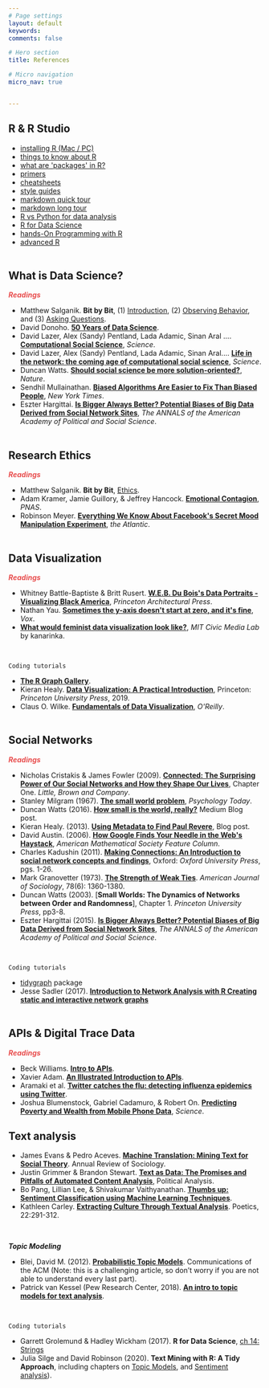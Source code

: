 ```yaml
---
# Page settings
layout: default
keywords:
comments: false

# Hero section
title: References

# Micro navigation
micro_nav: true


---
```


## R & R Studio
- [installing R (Mac / PC)](https://htmlpreview.github.io/?https://github.com/cbail/comp_soc_undergrad/blob/master/Installing_R/Installing-R-Tutorial.html)
- [things to know about R](http://socviz.co/gettingstarted.html)
- [what are 'packages' in R?](http://r-pkgs.had.co.nz/intro.html)
- [primers](https://rstudio.cloud/learn/primers)
- [cheatsheets](https://rstudio.com/resources/cheatsheets/)
- [style guides](https://style.tidyverse.org/)
- [markdown quick tour](https://rmarkdown.rstudio.com/authoring_quick_tour.html)
- [markdown long tour](https://rmarkdown.rstudio.com/lesson-1.html)
- [R vs Python for data analysis](https://www.datacamp.com/community/tutorials/r-or-python-for-data-analysis)
- [R for Data Science](https://r4ds.had.co.nz/)
- [hands-On Programming with R](https://www.amazon.com/dp/1449359019/ref=cm_sw_su_dp)
- [advanced R](https://www.amazon.com/dp/1466586966/ref=cm_sw_su_dp)
<br/><br/>
  

## What is Data Science?
<b><i><font color="#E84E4E">Readings</font></i></b>
- Matthew Salganik. **Bit by Bit**, (1) [Introduction](https://www.bitbybitbook.com/en/1st-ed/introduction/), (2) [Observing Behavior](https://www.bitbybitbook.com/en/1st-ed/observing-behavior/), and (3) [Asking Questions](https://www.bitbybitbook.com/en/1st-ed/asking-questions/).
- David Donoho. [**50 Years of Data Science**](https://courses.csail.mit.edu/18.337/2015/docs/50YearsDataScience.pdf).
- David Lazer, Alex (Sandy) Pentland, Lada Adamic, Sinan Aral .... [**Computational Social Science**](https://science.sciencemag.org/content/323/5915/721), *Science*.
- David Lazer, Alex (Sandy) Pentland, Lada Adamic, Sinan Aral.... [**Life in the network: the coming age of computational social science**](https://www.ncbi.nlm.nih.gov/pmc/articles/PMC2745217/), *Science*.
- Duncan Watts. [**Should social science be more solution-oriented?**](https://www.nature.com/articles/s41562-016-0015), *Nature*.
- Sendhil Mullainathan. [**Biased Algorithms Are Easier to Fix Than Biased People**](https://www.nytimes.com/2019/12/06/business/algorithm-bias-fix.html), *New York Times*.
- Eszter Hargittai. [**Is Bigger Always Better? Potential Biases of Big Data Derived from Social Network Sites**](https://journals.sagepub.com/doi/abs/10.1177/0002716215570866), *The ANNALS of the American Academy of Political and Social Science*.
<br/><br/>

## Research Ethics
<b><i><font color="#E84E4E">Readings</font></i></b>
- Matthew Salganik. **Bit by Bit**, [Ethics](https://www.bitbybitbook.com/en/1st-ed/ethics/).
- Adam Kramer, Jamie Guillory, & Jeffrey Hancock. [**Emotional Contagion**](https://www.pnas.org/content/111/24/8788), *PNAS*.
- Robinson Meyer. [**Everything We Know About Facebook's Secret Mood Manipulation Experiment**](https://www.theatlantic.com/technology/archive/2014/06/everything-we-know-about-facebooks-secret-mood-manipulation-experiment/373648/), *the Atlantic*.
<br/><br/>


## Data Visualization
<b><i><font color="#E84E4E">Readings</font></i></b>
- Whitney Battle-Baptiste & Britt Rusert. [**W.E.B. Du Bois's Data Portraits - Visualizing Black America**](https://www.papress.com/html/product.details.dna?isbn=9781616897062), *Princeton Architectural Press*.
- Nathan Yau. [**Sometimes the y-axis doesn't start at zero, and it's fine**](https://flowingdata.com/2015/11/23/sometimes-the-y-axis-doesnt-start-at-zero-and-its-fine/), *Vox*.
-  [**What would feminist data visualization look like?**](https://civic.mit.edu/2015/12/01/feminist-data-visualization/), *MIT Civic Media Lab* by kanarinka.
<br/>

`Coding tutorials`
- [**The R Graph Gallery**](https://www.r-graph-gallery.com/).
- Kieran Healy. [**Data Visualization: A Practical Introduction**](http://socviz.co/), Princeton: *Princeton University Press*, 2019.
- Claus O. Wilke. [**Fundamentals of Data Visualization**](https://serialmentor.com/dataviz/), *O'Reilly*.
<br/><br/>


## Social Networks
<b><i><font color="#E84E4E">Readings</font></i></b>
- Nicholas Cristakis & James Fowler (2009). [**Connected: The Surprising Power of Our Social Networks and How they Shape Our Lives**](http://connectedthebook.com/pdf/excerpt.pdf), Chapter One. *Little, Brown and Company*.
- Stanley Milgram (1967). [**The small world problem**](http://snap.stanford.edu/class/cs224w-readings/milgram67smallworld.pdf), *Psychology Today*.
- Duncan Watts (2016). [**How small is the world, really?**](https://medium.com/@duncanjwatts/how-small-is-the-world-really-736fa21808ba) Medium Blog post.
- Kieran Healy. (2013). [**Using Metadata to Find Paul Revere**](https://kieranhealy.org/blog/archives/2013/06/09/using-metadata-to-find-paul-revere/), Blog post.
- David Austin. (2006). [**How Google Finds Your Needle in the Web's Haystack**](http://www.ams.org/publicoutreach/feature-column/fcarc-pagerank), 
*American Mathematical Society Feature Column*.
- Charles Kadushin (2011). [**Making Connections: An Introduction to social network concepts and findings**](https://www.amazon.com/Understanding-Social-Networks-Theories-Concepts/dp/0195379470), Oxford: *Oxford University Press*, pgs. 1-26.
- Mark Granovetter (1973). [**The Strength of Weak Ties**](https://www.jstor.org/stable/2776392?seq=1). *American Journal of Sociology*, 78(6): 1360-1380.
- Duncan Watts (2003). [**Small Worlds: The Dynamics of Networks between Order and Randomness**], Chapter 1. *Princeton University Press*, pp3-8.
- Eszter Hargittai (2015). [**Is Bigger Always Better? Potential Biases of Big Data Derived from Social Network Sites**](https://journals.sagepub.com/doi/abs/10.1177/0002716215570866), *The ANNALS of the American Academy of Political and Social Science*.
<br/>

`Coding tutorials`
- [tidygraph](https://www.data-imaginist.com/2017/introducing-tidygraph/) package
- Jesse Sadler (2017). [**Introduction to Network Analysis with R Creating static and interactive network graphs**](https://www.jessesadler.com/post/network-analysis-with-r/)
<br/><br/>


## APIs & Digital Trace Data
<b><i><font color="#E84E4E">Readings</font></i></b>
- Beck Williams. [**Intro to APIs**](https://medium.com/@rwilliams_bv/apis-d389aa68104f).
- Xavier Adam. [**An Illustrated Introduction to APIs**](https://medium.com/epfl-extension-school/an-illustrated-introduction-to-apis-10f8000313b9).
- Aramaki et al. [**Twitter catches the flu: detecting influenza epidemics using Twitter**](https://dl.acm.org/doi/10.5555/2145432.2145600).
- Joshua Blumenstock, Gabriel Cadamuro, & Robert On. [**Predicting Poverty and Wealth from Mobile Phone Data**](https://science.sciencemag.org/content/350/6264/1073), *Science*.


## Text analysis
- James Evans & Pedro Aceves. [**Machine Translation: Mining Text for Social Theory**](https://www.annualreviews.org/doi/abs/10.1146/annurev-soc-081715-074206). Annual Review of Sociology.
- Justin Grimmer & Brandon Stewart. [**Text as Data: The Promises and Pitfalls of Automated Content Analysis**](https://www.cambridge.org/core/journals/political-analysis/article/text-as-data-the-promise-and-pitfalls-of-automatic-content-analysis-methods-for-political-texts/F7AAC8B2909441603FEB25C156448F200), Political Analysis.
- Bo Pang, Lillian Lee, & Shivakumar Vaithyanathan. [**Thumbs up: Sentiment Classification using Machine Learning Techniques**](https://www.aclweb.org/anthology/W02-1011/).
- Kathleen Carley. [**Extracting Culture Through Textual Analysis**](https://www.sciencedirect.com/science/article/abs/pii/0304422X94900116). Poetics, 22:291-312.
<br/>

<i><b>Topic Modeling</b></i>
- Blei, David M. (2012). [**Probabilistic Topic Models**](http://www.cs.columbia.edu/~blei/papers/Blei2012.pdf). Communications of the ACM (Note: this is a challenging article, so don’t worry if you are not able to understand every last part).
- Patrick van Kessel (Pew Research Center, 2018). [**An intro to topic models for text analysis**](https://medium.com/pew-research-center-decoded/an-intro-to-topic-models-for-text-analysis-de5aa3e72bdb).
<br/>

`Coding tutorials`
- Garrett Grolemund & Hadley Wickham (2017). **R for Data Science**, [ch 14: Strings](https://r4ds.had.co.nz/strings.html)
- Julia Silge and David Robinson (2020). **Text Mining with R: A Tidy Approach**, including chapters on [Topic Models]("https://www.tidytextmining.com/topicmodeling.html), and [Sentiment analysis](https://www.tidytextmining.com/sentiment.html)).




